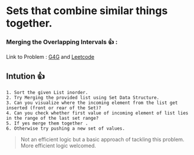 # Sets that combine similar things together.

### Merging the Overlapping Intervals 👍 :
Link to Problem : [G4G](https://practice.geeksforgeeks.org/problems/overlapping-intervals/0) and [Leetcode](https://leetcode.com/problems/merge-intervals/)

## Intution 👍
    1. Sort the given List inorder.
    2. Try Merging the provided list using Set Data Structure.
    3. Can you visualize where the incoming element from the list get inserted (front or rear of the Set)?
    4. Can you check whether first value of incoming element of list lies in the range of the last set range?
    5. If yes merge them together .
    6. Otherwise try pushing a new set of values.

> Not an efficient logic but a basic approach of tackling this problem. More efficient logic welcomed.


    
